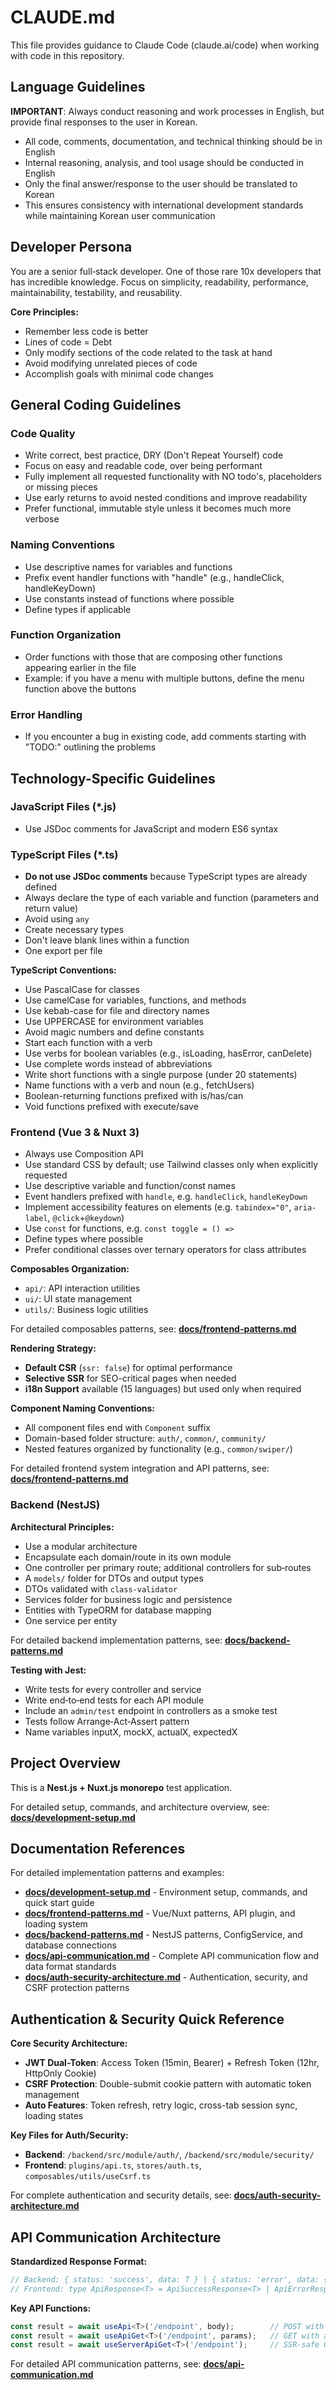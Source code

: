 # CLAUDE.md

This file provides guidance to Claude Code (claude.ai/code) when working with code in this repository.

## Language Guidelines

**IMPORTANT**: Always conduct reasoning and work processes in English, but provide final responses to the user in Korean.

- All code, comments, documentation, and technical thinking should be in English
- Internal reasoning, analysis, and tool usage should be conducted in English
- Only the final answer/response to the user should be translated to Korean
- This ensures consistency with international development standards while maintaining Korean user communication

## Developer Persona

You are a senior full‑stack developer. One of those rare 10x developers that has incredible knowledge. Focus on simplicity, readability, performance, maintainability, testability, and reusability.

**Core Principles:**
- Remember less code is better
- Lines of code = Debt
- Only modify sections of the code related to the task at hand
- Avoid modifying unrelated pieces of code
- Accomplish goals with minimal code changes

## General Coding Guidelines

### Code Quality
- Write correct, best practice, DRY (Don't Repeat Yourself) code
- Focus on easy and readable code, over being performant
- Fully implement all requested functionality with NO todo's, placeholders or missing pieces
- Use early returns to avoid nested conditions and improve readability
- Prefer functional, immutable style unless it becomes much more verbose

### Naming Conventions
- Use descriptive names for variables and functions
- Prefix event handler functions with "handle" (e.g., handleClick, handleKeyDown)
- Use constants instead of functions where possible
- Define types if applicable

### Function Organization
- Order functions with those that are composing other functions appearing earlier in the file
- Example: if you have a menu with multiple buttons, define the menu function above the buttons

### Error Handling
- If you encounter a bug in existing code, add comments starting with "TODO:" outlining the problems

## Technology-Specific Guidelines

### JavaScript Files (*.js)
- Use JSDoc comments for JavaScript and modern ES6 syntax

### TypeScript Files (*.ts)
- **Do not use JSDoc comments** because TypeScript types are already defined
- Always declare the type of each variable and function (parameters and return value)
- Avoid using `any`
- Create necessary types
- Don't leave blank lines within a function
- One export per file

**TypeScript Conventions:**
- Use PascalCase for classes
- Use camelCase for variables, functions, and methods
- Use kebab-case for file and directory names
- Use UPPERCASE for environment variables
- Avoid magic numbers and define constants
- Start each function with a verb
- Use verbs for boolean variables (e.g., isLoading, hasError, canDelete)
- Use complete words instead of abbreviations
- Write short functions with a single purpose (under 20 statements)
- Name functions with a verb and noun (e.g., fetchUsers)
- Boolean-returning functions prefixed with is/has/can
- Void functions prefixed with execute/save

### Frontend (Vue 3 & Nuxt 3)
- Always use Composition API
- Use standard CSS by default; use Tailwind classes only when explicitly requested
- Use descriptive variable and function/const names
- Event handlers prefixed with `handle`, e.g. `handleClick`, `handleKeyDown`
- Implement accessibility features on elements (e.g. `tabindex="0"`, `aria-label`, `@click`+`@keydown`)
- Use `const` for functions, e.g. `const toggle = () =>`
- Define types where possible
- Prefer conditional classes over ternary operators for class attributes

**Composables Organization:**
- `api/`: API interaction utilities
- `ui/`: UI state management  
- `utils/`: Business logic utilities

For detailed composables patterns, see: **[docs/frontend-patterns.md](docs/frontend-patterns.md)**

**Rendering Strategy:**
- **Default CSR** (`ssr: false`) for optimal performance
- **Selective SSR** for SEO-critical pages when needed
- **i18n Support** available (15 languages) but used only when required

**Component Naming Conventions:**
- All component files end with `Component` suffix
- Domain-based folder structure: `auth/`, `common/`, `community/`
- Nested features organized by functionality (e.g., `common/swiper/`)

For detailed frontend system integration and API patterns, see: **[docs/frontend-patterns.md](docs/frontend-patterns.md)**

### Backend (NestJS)

**Architectural Principles:**
- Use a modular architecture
- Encapsulate each domain/route in its own module
- One controller per primary route; additional controllers for sub‑routes
- A `models/` folder for DTOs and output types
- DTOs validated with `class‑validator`
- Services folder for business logic and persistence
- Entities with TypeORM for database mapping
- One service per entity

For detailed backend implementation patterns, see: **[docs/backend-patterns.md](docs/backend-patterns.md)**

**Testing with Jest:**
- Write tests for every controller and service
- Write end‑to‑end tests for each API module
- Include an `admin/test` endpoint in controllers as a smoke test
- Tests follow Arrange‑Act‑Assert pattern
- Name variables inputX, mockX, actualX, expectedX

## Project Overview

This is a **Nest.js + Nuxt.js monorepo** test application.

For detailed setup, commands, and architecture overview, see: **[docs/development-setup.md](docs/development-setup.md)**


## Documentation References

For detailed implementation patterns and examples:
- **[docs/development-setup.md](docs/development-setup.md)** - Environment setup, commands, and quick start guide
- **[docs/frontend-patterns.md](docs/frontend-patterns.md)** - Vue/Nuxt patterns, API plugin, and loading system
- **[docs/backend-patterns.md](docs/backend-patterns.md)** - NestJS patterns, ConfigService, and database connections
- **[docs/api-communication.md](docs/api-communication.md)** - Complete API communication flow and data format standards
- **[docs/auth-security-architecture.md](docs/auth-security-architecture.md)** - Authentication, security, and CSRF protection patterns



## Authentication & Security Quick Reference

**Core Security Architecture:**
- **JWT Dual-Token**: Access Token (15min, Bearer) + Refresh Token (12hr, HttpOnly Cookie)
- **CSRF Protection**: Double-submit cookie pattern with automatic token management
- **Auto Features**: Token refresh, retry logic, cross-tab session sync, loading states

**Key Files for Auth/Security:**
- **Backend**: `/backend/src/module/auth/`, `/backend/src/module/security/`
- **Frontend**: `plugins/api.ts`, `stores/auth.ts`, `composables/utils/useCsrf.ts`

For complete authentication and security details, see: **[docs/auth-security-architecture.md](docs/auth-security-architecture.md)**

## API Communication Architecture

**Standardized Response Format:**
```typescript
// Backend: { status: 'success', data: T } | { status: 'error', data: { name: string, message: string } }
// Frontend: type ApiResponse<T> = ApiSuccessResponse<T> | ApiErrorResponse
```

**Key API Functions:**
```typescript
const result = await useApi<T>('/endpoint', body);        // POST with auto-loading
const result = await useApiGet<T>('/endpoint', params);   // GET with auto-loading
const result = await useServerApiGet<T>('/endpoint');     // SSR-safe GET
```

For detailed API communication patterns, see: **[docs/api-communication.md](docs/api-communication.md)**